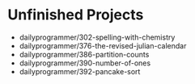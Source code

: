 # Unfinished Projects

- dailyprogrammer/302-spelling-with-chemistry
- dailyprogrammer/376-the-revised-julian-calendar
- dailyprogrammer/386-partition-counts
- dailyprogrammer/390-number-of-ones
- dailyprogrammer/392-pancake-sort
